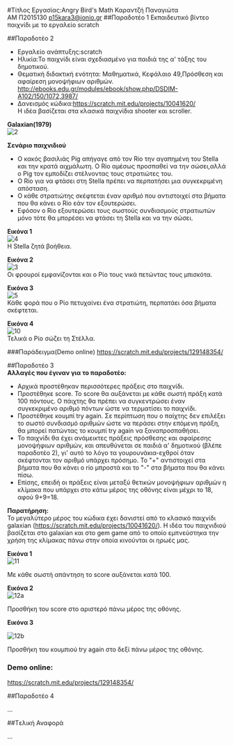 #Τίτλος Εργασίας:Angry Bird's Math
Καραντζή Παναγιώτα  
ΑΜ Π2015130
p15kara3@ionio.gr
##Παραδοτέο 1
Εκπαιδευτικό βίντεο παιχνίδι με το εργαλείο scratch

##Παραδοτέο 2
* Εργαλείο ανάπτυξης:scratch  
* Ηλικία:Το παιχνίδι είναι σχεδιασμένο για παιδιά της α' τάξης του δημοτικού.  
* Θεματική διδακτική ενότητα: Μαθηματικά, Κεφάλαιο 49,Πρόσθεση και αφαίρεση μονοψήφιων αριθμών.  
http://ebooks.edu.gr/modules/ebook/show.php/DSDIM-A102/150/1072,3987/  
* Δανεισμός κώδικα:https://scratch.mit.edu/projects/10041620/  
Η ιδέα βασίζεται στα κλασικά παιχνίδια shooter και scroller.  
  
**Galaxian(1979)**  
![2](https://cloud.githubusercontent.com/assets/22661913/20023940/dc7ad9b2-a2eb-11e6-93c9-820a915c7aa0.png)   


**Σενάριο παιχνιδιού**  
* Ο κακός βασιλιάς Pig απήγαγε από τον Rio την αγαπημένη του Stella και την κρατά αιχμάλωτη. Ο Rio αμέσως προσπαθεί να την σώσει,αλλά ο Pig τον εμποδίζει στέλνοντας τους στρατιώτες του.  
* Ο Rio για να φτάσει στη Stella πρέπει να περπατήσει μια συγκεκριμένη απόσταση.
* Ο κάθε στρατιώτης σκέφτεται έναν αριθμό που αντιστοιχεί στα βήματα που θα κάνει ο Rio εάν τον εξουτερώσει.  
* Εφόσον ο Rio εξουτερώσει τους σωστούς συνδιασμούς στρατιωτών μόνο τότε θα μπορέσει να φτάσει τη Stella και να την σώσει.  

**Εικόνα 1**  
![4](https://cloud.githubusercontent.com/assets/22661913/20024539/fcff6a14-a2ef-11e6-947e-91caeb059391.png)  
Η Stella ζητά βοήθεια.  

**Εικόνα 2**  
![3](https://cloud.githubusercontent.com/assets/22661913/20024595/4384db86-a2f0-11e6-81fe-f32ea028c871.png)  
Οι φρουροί εμφανίζονται και ο Ρίο τους νικά πετώντας τους μπισκότα.  

**Εικόνα 3**  
![5](https://cloud.githubusercontent.com/assets/22661913/20024694/d2cf3f70-a2f0-11e6-8ffa-d75992a4cf85.png)  
Κάθε φορά που ο Ρίο πετυχαίνει ένα στρατιώτη, περπατάει όσα βήματα σκέφτεται.  

**Εικόνα 4**  
![10](https://cloud.githubusercontent.com/assets/22661913/20024761/3c408144-a2f1-11e6-809d-2db6c9569e0c.png)  
Τελικά ο Ρίο σώζει τη Στέλλα.  

###Παράδειγμα(Demo online)
https://scratch.mit.edu/projects/129148354/  





##Παραδοτέο 3  
**Αλλαγές που έγιναν για το παραδοτέο:**  
* Αρχικά προστέθηκαν περισσότερες πράξεις στο παιχνίδι.  
* Προστέθηκε score. Το score θα αυξάνεται με κάθε σωστή πράξη κατά 100 πόντους. Ο πάιχτης θα πρέπει να συγκεντρώσει έναν συγκεκριμένο αριθμό πόντων ώστε να τερματίσει το παιχνίδι.  
* Προστέθηκε κουμπί try again. Σε περίπτωση που ο παίχτης δεν επιλέξει το σωστό συνδιασμό αριθμών ώστε να περάσει στην επόμενη πράξη, θα μπορεί πατώντας το κουμπί try again να ξαναπροσπαθήσει.  
* Το παιχνίδι θα έχει ανάμεικτες πράξεις πρόσθεσης και αφαίρεσης μονοψήφιων αριθμών, και απευθύνεται σε παιδιά α' δημοτικού (βλέπε παραδοτέο 2), γι' αυτό το λόγο τα γουρουνάκια-εχθροί όταν σκέφτονται τον αριθμό υπάρχει πρόσημο. Το "+" αντιστοιχεί στα βήματα που θα κάνει ο rio μπροστά και το "-" στα βήματα που θα κάνει πίσω.
* Επίσης, επειδή οι πράξεις είναι μεταξύ θετικών μονοψήφιων αριθμών η κλίμακα που υπάρχει στο κάτω μέρος της οθόνης είναι μέχρι το 18, αφού 9+9=18.  

**Παρατήρηση:**  
Το μεγαλύτερο μέρος του κώδικα έχει δανιστεί από το κλασικό παιχνίδι galaxian (https://scratch.mit.edu/projects/10041620/).
Η ιδέα του παιχνιδιού βασίζεται στο galaxian και στο gem game από το οποίο εμπνεύστηκα την χρήση της κλίμακας πάνω στην οποία κινούνται οι ηρωές μας.

**Εικόνα 1**  
![11](https://cloud.githubusercontent.com/assets/22661913/20904822/dd927fbe-bb49-11e6-8d26-412c10c10bc6.png)  

Με κάθε σωστή απάντηση το score αυξάνεται κατά 100.  

**Εικόνα 2**  
![12a](https://cloud.githubusercontent.com/assets/22661913/20905034/d5793ab0-bb4a-11e6-8439-766d2f4ce8ca.png)

Προσθήκη του score στο αριστερό πάνω μέρος της οθόνης.  

**Εικόνα 3**  

![12b](https://cloud.githubusercontent.com/assets/22661913/20905131/3671f5aa-bb4b-11e6-9be5-9ac87d740c5a.png)

Προσθήκη του κουμπιού try again στο δεξί πάνω μέρος της οθόνης.  

### Demo online:
https://scratch.mit.edu/projects/129148354/




##Παραδοτέο 4

...

##Tελική Αναφορά

...
